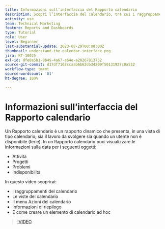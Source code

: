 ```yaml
---
title: Informazioni sull’interfaccia del Rapporto calendario
description: Scopri l’interfaccia del calendario, tra cui i raggruppamenti, le viste e le azioni del calendario.
activity: use
team: Technical Marketing
feature: Reports and Dashboards
type: Tutorial
role: User
level: Beginner
last-substantial-update: 2023-08-29T00:00:00Z
thumbnail: understand-the-calendar-interface.png
jira: KT-10025
exl-id: dfe8e5b1-8b49-4a67-a64e-a20267813752
source-git-commit: d17df7162ccaab6b62db34209f50131927c0a532
workflow-type: tm+mt
source-wordcount: '81'
ht-degree: 100%

---
```


# Informazioni sull’interfaccia del Rapporto calendario

Un Rapporto calendario è un rapporto dinamico che presenta, in una vista di tipo calendario, sia il lavoro da svolgere sia quando un utente non è disponibile (ferie). In un Rapporto calendario puoi visualizzare le informazioni sulla data per i seguenti oggetti:

* Attività
* Progetti
* Problemi
* Indisponibilità

In questo video scoprirai:

* I raggruppamenti del calendario
* Le viste del calendario
* Il menu Azioni del calendario
* Informazioni di riepilogo
* E come creare un elemento di calendario ad hoc

>[!VIDEO](https://video.tv.adobe.com/v/3438769/?quality=12&learn=on&enablevpops&captions=ita)
